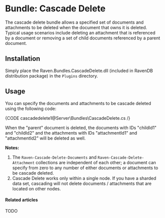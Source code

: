 # Bundle: Cascade Delete

The cascade delete bundle allows a specified set of documents and attachments to be deleted when the document that owns it is deleted. Typical usage scenarios include deleting an attachment that is referenced by a document or removing a set of child documents referenced by a parent document.

## Installation

Simply place the Raven.Bundles.CascadeDelete.dll (included in RavenDB distribution package) in the `Plugins` directory.

## Usage

You can specify the documents and attachments to be cascade deleted using the following code:

{CODE cascadedelete1@Server\Bundles\CascadeDelete.cs /}

When the "parent" document is deleted, the documents with IDs "childId1" and "childId2" and the attachments with IDs "attachmentId1" and "attachmentId2" will be deleted as well.

**Notes:**

1. The `Raven-Cascade-Delete-Documents` and `Raven-Cascade-Delete-Attachment` collections are independent of each other; a document can specify from zero to any number of either documents or attachments to be cascade deleted.
2. Cascade Delete works only within a single node. If you have a sharded data set, cascading will not delete documents / attachments that are located on other nodes.

#### Related articles

TODO
